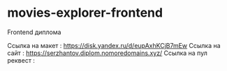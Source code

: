 # movies-explorer-frontend
Frontend диплома


Ссылка на макет  : https://disk.yandex.ru/d/eupAxhKCjB7mEw
Ссылка на сайт : https://serzhantov.diplom.nomoredomains.xyz/
Ссылка на пул реквест :